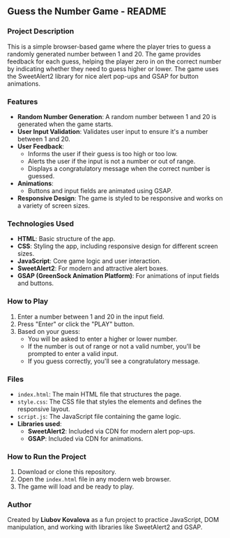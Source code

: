 ## Guess the Number Game - README

### Project Description
This is a simple browser-based game where the player tries to guess a randomly generated number between 1 and 20. The game provides feedback for each guess, helping the player zero in on the correct number by indicating whether they need to guess higher or lower. The game uses the SweetAlert2 library for nice alert pop-ups and GSAP for button animations.

### Features
- **Random Number Generation**: A random number between 1 and 20 is generated when the game starts.
- **User Input Validation**: Validates user input to ensure it's a number between 1 and 20.
- **User Feedback**: 
  - Informs the user if their guess is too high or too low.
  - Alerts the user if the input is not a number or out of range.
  - Displays a congratulatory message when the correct number is guessed.
- **Animations**: 
  - Buttons and input fields are animated using GSAP.
- **Responsive Design**: The game is styled to be responsive and works on a variety of screen sizes.

### Technologies Used
- **HTML**: Basic structure of the app.
- **CSS**: Styling the app, including responsive design for different screen sizes.
- **JavaScript**: Core game logic and user interaction.
- **SweetAlert2**: For modern and attractive alert boxes.
- **GSAP (GreenSock Animation Platform)**: For animations of input fields and buttons.

### How to Play
1. Enter a number between 1 and 20 in the input field.
2. Press "Enter" or click the "PLAY" button.
3. Based on your guess:
   - You will be asked to enter a higher or lower number.
   - If the number is out of range or not a valid number, you'll be prompted to enter a valid input.
   - If you guess correctly, you'll see a congratulatory message.

### Files
- `index.html`: The main HTML file that structures the page.
- `style.css`: The CSS file that styles the elements and defines the responsive layout.
- `script.js`: The JavaScript file containing the game logic.
- **Libraries used**:
  - **SweetAlert2**: Included via CDN for modern alert pop-ups.
  - **GSAP**: Included via CDN for animations.

### How to Run the Project
1. Download or clone this repository.
2. Open the `index.html` file in any modern web browser.
3. The game will load and be ready to play.

### Author
Created by **Liubov Kovalova** as a fun project to practice JavaScript, DOM manipulation, and working with libraries like SweetAlert2 and GSAP.
